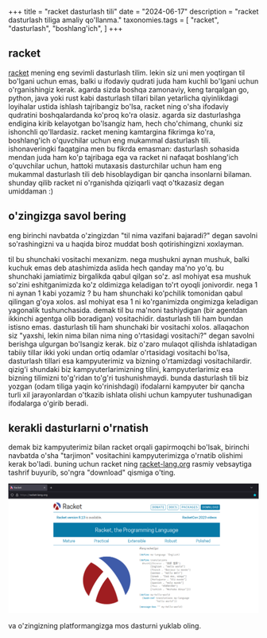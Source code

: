 +++
title = "racket dasturlash tili"
date = "2024-06-17"
description = "racket dasturlash tiliga amaliy qo'llanma."
taxonomies.tags = [
    "racket",
    "dasturlash",
    "boshlang'ich",
]
+++

racket
---

[racket](https://racket-lang.org) mening eng sevimli dasturlash tilim. lekin siz uni men yoqtirgan til bo'lgani uchun emas, balki u ifodaviy qudrati juda ham kuchli bo'lgani uchun o'rganishingiz kerak. agarda sizda boshqa zamonaviy, keng tarqalgan go, python, java yoki rust kabi dasturlash tillari bilan yetarlicha qiyinlikdagi loyihalar ustida ishlash tajribangiz bo'lsa, racket ning o'sha ifodaviy qudratini boshqalardanda ko'proq ko'ra olasiz. agarda siz dasturlashga endigina kirib kelayotgan bo'lsangiz ham, hech cho'chimang, chunki siz ishonchli qo'llardasiz. racket mening kamtargina fikrimga ko'ra, boshlang'ich o'quvchilar uchun eng mukammal dasturlash tili. ishonaveringki faqatgina men bu fikrda emasman: dasturlash sohasida mendan juda ham ko'p tajribaga ega va racket ni nafaqat boshlang'ich o'quvchilar uchun, hattoki mutaxasis dasturchilar uchun ham eng mukammal dasturlash tili deb hisoblaydigan bir qancha insonlarni bilaman. shunday qilib racket ni o'rganishda qiziqarli vaqt o'tkazasiz degan umiddaman :)

o'zingizga savol bering
---

eng birinchi navbatda o'zingizdan "til nima vazifani bajaradi?" degan savolni so'rashingizni va u haqida biroz muddat bosh qotirishingizni xoxlayman.

til bu shunchaki vositachi mexanizm. nega mushukni aynan mushuk, balki kuchuk emas deb atashimizda aslida hech qanday ma'no yo'q. bu shunchaki jamiatimiz birgalikda qabul qilgan so'z. asl mohiyat esa mushuk so'zini eshitganimizda ko'z oldimizga keladigan to'rt oyoqli jonivordir. nega 1 ni aynan 1 kabi yozamiz ? bu ham shunchaki ko'pchilik tomonidan qabul qilingan g'oya xolos. asl mohiyat esa 1 ni ko'rganimizda ongimizga keladigan yagonalik tushunchasida. demak til bu ma'noni tashiydigan (bir agentdan ikkinchi agentga olib boradigan) vositachidir. dasturlash tili ham bundan istisno emas. dasturlash tili ham shunchaki bir vositachi xolos. allaqachon siz "yaxshi, lekin nima bilan nima ning o'rtasidagi vositachi?" degan savolni berishga ulgurgan bo'lsangiz kerak. biz o'zaro mulaqot qilishda ishlatadigan tabiiy tillar ikki yoki undan ortiq odamlar o'rtasidagi vositachi bo'lsa, dasturlash tillari esa kampyuterimiz va bizning o'rtamizdagi vositachilardir. qizig'i shundaki biz kampyuterlarimizning tilini, kampyuterlarimiz esa bizning tilimizni to'g'ridan to'g'ri tushunishmaydi. bunda dasturlash tili biz yozgan (odam tiliga yaqin ko'rinishdagi) ifodalarni kampyuter bir qancha turli xil jarayonlardan o'tkazib ishlata olishi uchun kampyuter tushunadigan ifodalarga o'girib beradi.

kerakli dasturlarni o'rnatish
---

demak biz kampyuterimiz bilan racket orqali gapirmoqchi bo'lsak, birinchi navbatda o'sha "tarjimon" vositachini kampyuterimizga o'rnatib olishimi kerak bo'ladi. buning uchun racket ning [racket-lang.org](https://racket-lang.org) rasmiy vebsaytiga tashrif buyurib, so'ngra "download" qismiga o'ting.

![racket rasmiy vebsayti](/static/img/racket-official.png)

va o'zingizning platformangizga mos dasturni yuklab oling.